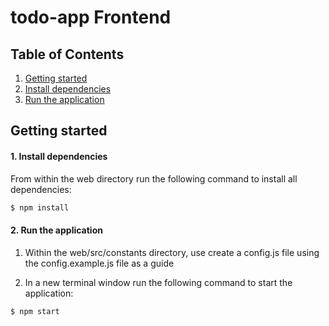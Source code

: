 # todo-app Frontend


## Table of Contents

1. [Getting started](#Getting-Started)
  1. [Install dependencies](#Install-Dependencies)
  2. [Run the application](#Run-Application)


## Getting started

#### 1. Install dependencies

  From within the web directory run the following command to install all dependencies:

  ```sh
  $ npm install
  ```

#### 2. Run the application

  1. Within the web/src/constants directory, use create a config.js file using the config.example.js file as a guide

  2. In a new terminal window run the following command to start the application:

  ```sh
  $ npm start
  ```
